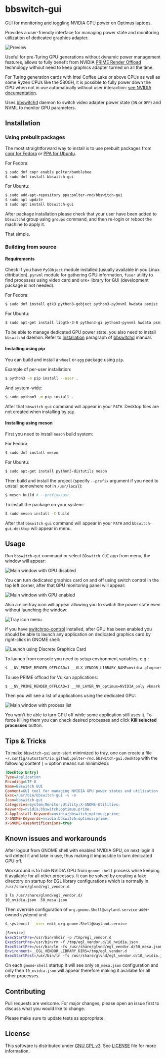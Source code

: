 # bbswitch-gui

GUI for monitoring and toggling NVIDIA GPU power on Optimus laptops.

Provides a user-friendly interface for managing power state
and monitoring utilization of dedicated graphics adapter.

![ Preview ](data/screenshots/preview.png)

Useful for pre-Turing GPU generations without dynamic power management features,
allows to fully benefit from NVIDIA
[PRIME Render Offload](https://download.nvidia.com/XFree86/Linux-x86_64/495.46/README/primerenderoffload.html)
technology without need to keep graphics adapter turned on all the time.

For Turing generation cards with Intel Coffee Lake or above CPUs as well as some
Ryzen CPUs like the 5800H, it is possible to fully power down the GPU when not in use
automatically without user interaction:
[see NVIDIA documentation](https://us.download.nvidia.com/XFree86/Linux-x86_64/495.46/README/dynamicpowermanagement.html).

Uses [bbswitchd](https://github.com/polter-rnd/bbswitchd) daemon
to switch video adapter power state (`ON` or `OFF`) and NVML to monitor GPU parameters.

## Installation

### Using prebuilt packages

The most straightforward way to install is to use prebuilt packages from
[copr for Fedora](https://copr.fedorainfracloud.org/coprs/polter/bumblebee)
or [PPA for Ubuntu](https://launchpad.net/~polter-rnd/+archive/ubuntu/bbswitch-gui).

For Fedora:

```bash
$ sudo dnf copr enable polter/bumblebee
$ sudo dnf install bbswitch-gui
```

For Ubuntu:
```bash
$ sudo add-apt-repository ppa:polter-rnd/bbswitch-gui
$ sudo apt update
$ sudo apt install bbswitch-gui
```

After package installation please check that your user have been added to `bbswitchd`
group using `groups` command, and then re-login or reboot the machine to apply it.

That simple.

### Building from source

#### Requirements

Check if you have `PyGObject` module installed (usually available in you Linux ditribution),
`pynvml` module for gathering GPU information, `fuser` utility to find processes using video card
and `GTK+` library for GUI (development package is not needed).

For Fedora:

```bash
$ sudo dnf install gtk3 python3-gobject python3-py3nvml hwdata psmisc
```

For Ubuntu:

```bash
$ sudo apt-get install libgtk-3-0 python3-gi python3-pynvml hwdata psmisc
```

To be able to manage dedicated GPU power state, you also need to install `bbswitchd` daemon.
Refer to [Installation](https://github.com/polter-rnd/bbswitchd#installation) paragraph
of [bbswitchd](https://github.com/polter-rnd/bbswitchd) manual.

#### Installing using pip

You can build and install a `wheel` or `egg` package using `pip`.

Example of per-user installation:

```bash
$ python3 -m pip install --user .
```

And system-wide:

```bash
$ sudo python3 -m pip install .
```

After that `bbswitch-gui` command will appear in your `PATH`.
Desktop files are not created when installing by `pip`.


#### Installing using meson

First you need to install `meson` build system:

For Fedora:

```bash
$ sudo dnf install meson
```

For Ubuntu:

```bash
$ sudo apt-get install python3-distutils meson
```

Then build and install the project (specify `--prefix` argument
if you need to unstall somewhere not in `/usr/local`):

```bash
$ meson build # --prefix=/usr
```

To install the package on your system:

```bash
$ sudo meson install -C build
```

After that `bbswitch-gui` command will appear in your `PATH`
and `bbswitch-gui.desktop` will appear in menu.

## Usage

Run `bbswitch-gui` command or select `BBswitch GUI` app from menu, the window will appear:

![ Main window with GPU disabled ](data/screenshots/gpu_disabled.png)

You can turn dedicated graphics card on and off using switch control in the top left corner,
after that GPU monitoring panel will appear:

![ Main window with GPU enabled ](data/screenshots/gpu_enabled.png)

Also a nice tray icon will appear allowing you to switch the power state even without
launching the window:

![ Tray icon menu ](data/screenshots/tray_menu.png)

If you have [switchroo-control](https://gitlab.freedesktop.org/hadess/switcheroo-control)
installed, after GPU has been enabled you should be able to launch any application
on dedicated graphics card by right-click in GNOME shell:

![ Launch using Discrete Graphics Card ](data/screenshots/launch_discrete.png)

To launch from console you need to setup environment variables, e.g.:

```bash
$ __NV_PRIME_RENDER_OFFLOAD=1 __GLX_VENDOR_LIBRARY_NAME=nvidia glxgears
```

To use PRIME offload for Vulkan applications:

```
$ __NV_PRIME_RENDER_OFFLOAD=1 __VK_LAYER_NV_optimus=NVIDIA_only vkmark
```

Then you will see a list of applications using the dedicated GPU:

![ Main window with process list ](data/screenshots/process_list.png)

You won't be able to turn GPU off while some application still uses it.
To force killing them you can check desired processes and click **Kill selected processes**
button.

## Tips & Tricks

To make `bbswitch-gui` auto-start minimized to tray, one can create a file
`~/.config/autostart/io.github.polter-rnd.bbswitch-gui.desktop` with the following
content (`-m` option means run minimized):

```ini
[Desktop Entry]
Type=Application
Encoding=UTF-8
Name=BBswitch GUI
Comment=GUI tool for managing NVIDIA GPU power states and utilization
Exec=/usr/bin/bbswitch-gui -v -m
Icon=bbswitch-gui
Categories=System;Monitor;Utility;X-GNOME-Utilities;
Keywords=nvidia;bbswitch;optimus;prime;
X-AppInstall-Keywords=nvidia;bbswitch;optimus;prime;
X-GNOME-Keywords=nvidia;bbswitch;optimus;prime;
X-GNOME-UsesNotifications=true
```

## Known issues and workarounds

After logout from GNOME shell with enabled NVIDIA GPU, on next login it will
detect it and take in use, thus making it impossible to turn dedicated GPU off.

Workaround is to hide NVIDIA GPU from `gnome-shell` process while keeping it available
for all other processes. It can be solved by creating a fake directory on startup for
EGL library configurations which is normally in `/usr/share/glvnd/egl_vendor.d`:

```bash
$ ls /usr/share/glvnd/egl_vendor.d/
10_nvidia.json  50_mesa.json
```

Then override configuration of `org.gnome.Shell@wayland.service` user-owned systemd unit:

```bash
$ systemctl --user edit org.gnome.Shell@wayland.service

[Service]
ExecStartPre=/usr/bin/mkdir -p /tmp/egl_vendor.d
ExecStartPre=/usr/bin/rm -f /tmp/egl_vendor.d/10_nvidia.json
ExecStartPre=/usr/bin/ln -fs /usr/share/glvnd/egl_vendor.d/50_mesa.json /tmp/egl_vendor.d
Environment=__EGL_VENDOR_LIBRARY_DIRS=/tmp/egl_vendor.d
ExecStartPost=/usr/bin/ln -fs /usr/share/glvnd/egl_vendor.d/10_nvidia.json /tmp/egl_vendor.d
```

On each `gnome-shell` startup it will see only `50_mesa.json` configuration
and only then `10_nvidia.json` will appear therefore making it availabe for all other processes.

## Contributing

Pull requests are welcome. For major changes, please open an issue first
to discuss what you would like to change.

Please make sure to update tests as appropriate.

## License

This software is distributed under [GNU GPL v3](https://www.gnu.org/licenses/gpl-3.0.en.html).
See [LICENSE](https://raw.githubusercontent.com/polter-rnd/bbswitchd/master/LICENSE)
file for more information.
